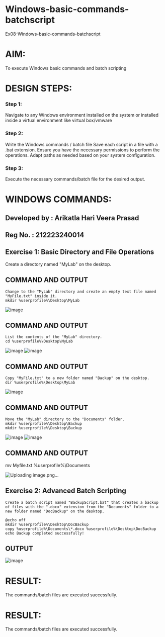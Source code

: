# Windows-basic-commands-batchscript
Ex08-Windows-basic-commands-batchscript

# AIM:
To execute Windows basic commands and batch scripting

# DESIGN STEPS:

### Step 1:

Navigate to any Windows environment installed on the system or installed inside a virtual environment like virtual box/vmware 

### Step 2:

Write the Windows commands / batch file
Save each script in a file with a .bat extension.
Ensure you have the necessary permissions to perform the operations.
Adapt paths as needed based on your system configuration.
### Step 3:

Execute the necessary commands/batch file for the desired output. 




# WINDOWS COMMANDS:
## Developed by : Arikatla Hari Veera Prasad
## Reg No.      : 212223240014
## Exercise 1: Basic Directory and File Operations
Create a directory named "MyLab" on the desktop.

## COMMAND AND OUTPUT
```
Change to the "MyLab" directory and create an empty text file named "MyFile.txt" inside it.
mkdir %userprofile%\Desktop\MyLab
```
![image](https://github.com/Hariveeraprasad-2006/Windows-basic-commands-batchscript/assets/145049988/f90fc61a-1882-4880-85f9-71308ffd05b4)

## COMMAND AND OUTPUT
```
List the contents of the "MyLab" directory.
cd %userprofile%\Desktop\MyLab
```
![image](https://github.com/Hariveeraprasad-2006/Windows-basic-commands-batchscript/assets/145049988/93965c80-ff16-4084-b0e1-9443eaba7d7f)
![image](https://github.com/Hariveeraprasad-2006/Windows-basic-commands-batchscript/assets/145049988/859ec11a-1f3c-49fb-92e5-765f7aeb98be)


## COMMAND AND OUTPUT
```
Copy "MyFile.txt" to a new folder named "Backup" on the desktop.
dir %userprofile%\Desktop\MyLab
```
![image](https://github.com/Jeevithaelumalai/Windows-basic-commands-batchscript/assets/118708245/40de307a-60ec-44ed-a9d2-94ed73c8d346)

## COMMAND AND OUTPUT
```
Move the "MyLab" directory to the "Documents" folder.
mkdir %userprofile%\Desktop\Backup
mkdir %userprofile%\Desktop\Backup
```
![image](https://github.com/Jeevithaelumalai/Windows-basic-commands-batchscript/assets/118708245/47278c6b-2a0d-45f3-bdb9-2f0cc267fbc3)
![image](https://github.com/Jeevithaelumalai/Windows-basic-commands-batchscript/assets/118708245/364ae2ec-b6ff-4583-b92f-bbc9533b06d0)

## COMMAND AND OUTPUT

mv Myfile.txt %userprofile%\Documents

![Uploading image.png…]()

## Exercise 2: Advanced Batch Scripting
```
Create a batch script named "BackupScript.bat" that creates a backup of files with the ".docx" extension from the "Documents" folder to a new folder named "DocBackup" on the desktop.

@echo off
mkdir %userprofile%\Desktop\DocBackup
copy %userprofile%\Documents\*.docx %userprofile%\Desktop\DocBackup
echo Backup completed successfully!
```
## OUTPUT

![image](https://github.com/Hariveeraprasad-2006/Windows-basic-commands-batchscript/assets/145049988/25710538-0b35-4f19-b8cf-d1dc07c94c41)

# RESULT:
The commands/batch files are executed successfully.




# RESULT:
The commands/batch files are executed successfully.

